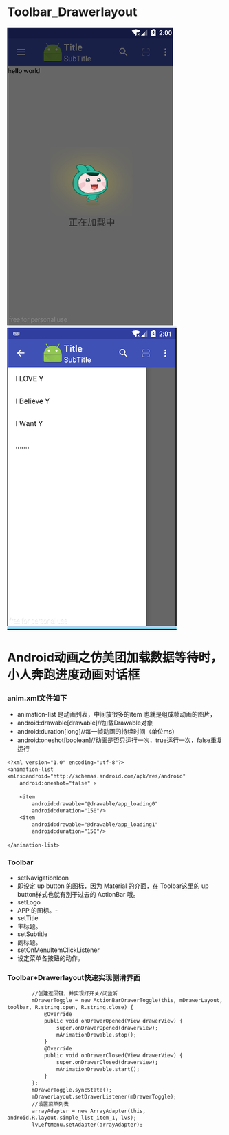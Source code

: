 # Toolbar_Drawerlayout
![github](https://raw.githubusercontent.com/2017HHL/Toolbar_Drawerlayout/master/1512458467.jpg "github")
![github](https://raw.githubusercontent.com/2017HHL/Toolbar_Drawerlayout/master/1512458467(1).jpg "github")


# Android动画之仿美团加载数据等待时，小人奔跑进度动画对话框
### anim.xml文件如下
- animation-list 是动画列表，中间放很多的item 也就是组成帧动画的图片，
- android:drawable[drawable]//加载Drawable对象
- android:duration[long]//每一帧动画的持续时间（单位ms）
- android:oneshot[boolean]//动画是否只运行一次，true运行一次，false重复运行
```
<?xml version="1.0" encoding="utf-8"?>  
<animation-list xmlns:android="http://schemas.android.com/apk/res/android"  
    android:oneshot="false" >  
  
    <item  
        android:drawable="@drawable/app_loading0"  
        android:duration="150"/>  
    <item  
        android:drawable="@drawable/app_loading1"  
        android:duration="150"/>  
  
</animation-list>  
```
### Toolbar
- setNavigationIcon
- 即设定 up button 的图标，因为 Material 的介面，在 Toolbar这里的 up button样式也就有別于过去的 ActionBar 哦。
- setLogo
- APP 的图标。- 
- setTitle
- 主标题。
- setSubtitle
- 副标题。
- setOnMenuItemClickListener
- 设定菜单各按鈕的动作。
### Toolbar+Drawerlayout快速实现侧滑界面
```
        //创建返回键，并实现打开关/闭监听
        mDrawerToggle = new ActionBarDrawerToggle(this, mDrawerLayout, toolbar, R.string.open, R.string.close) {
            @Override
            public void onDrawerOpened(View drawerView) {
                super.onDrawerOpened(drawerView);
                mAnimationDrawable.stop();
            }
            @Override
            public void onDrawerClosed(View drawerView) {
                super.onDrawerClosed(drawerView);
                mAnimationDrawable.start();
            }
        };
        mDrawerToggle.syncState();
        mDrawerLayout.setDrawerListener(mDrawerToggle);
        //设置菜单列表
        arrayAdapter = new ArrayAdapter(this, android.R.layout.simple_list_item_1, lvs);
        lvLeftMenu.setAdapter(arrayAdapter);
```


